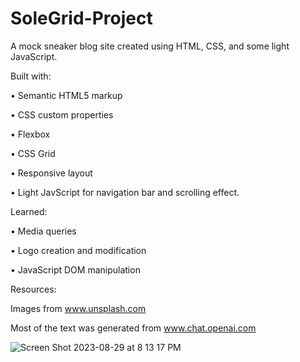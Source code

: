 # SoleGrid-Project

A mock sneaker blog site created using HTML, CSS, and some light JavaScript.

Built with:

• Semantic HTML5 markup

• CSS custom properties

• Flexbox

• CSS Grid

• Responsive layout

• Light JavScript for navigation bar and scrolling effect.

Learned:

• Media queries

• Logo creation and modification

• JavaScript DOM manipulation

Resources:

Images from www.unsplash.com

Most of the text was generated from www.chat.openai.com

![Screen Shot 2023-08-29 at 8 13 17 PM](https://github.com/MacMittenss/SoleGrid-Project/assets/138247485/d07cbffe-7a5a-4364-9231-55a7b4ea7ffa)
